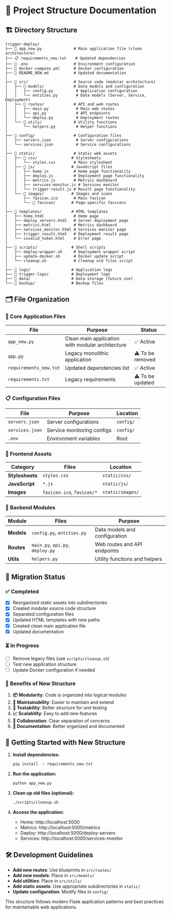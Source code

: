 # 📁 Project Structure Documentation

## 🏗️ Directory Structure

```
trigger-deploy/
├── 📱 app_new.py              # Main application file (clean architecture)
├── 📋 requirements_new.txt    # Updated dependencies
├── 🔧 .env                    # Environment configuration
├── 🐳 docker-compose.yml      # Docker configuration
├── 📖 README_NEW.md           # Updated documentation
│
├── 📂 src/                    # Source code (modular architecture)
│   ├── 📂 models/             # Data models and configuration
│   │   ├── config.py          # Application configuration
│   │   └── entities.py        # Data models (Server, Service, Deployment)
│   ├── 📂 routes/             # API and web routes
│   │   ├── main.py            # Main web routes
│   │   ├── api.py             # API endpoints
│   │   └── deploy.py          # Deployment routes
│   └── 📂 utils/              # Utility functions
│       └── helpers.py         # Helper functions
│
├── 📂 config/                 # Configuration files
│   ├── servers.json           # Server configurations
│   └── services.json          # Service configurations
│
├── 📂 static/                 # Static web assets
│   ├── 📂 css/               # Stylesheets
│   │   └── styles.css        # Main stylesheet
│   ├── 📂 js/                # JavaScript files
│   │   ├── home.js           # Home page functionality
│   │   ├── deploy.js         # Deployment page functionality
│   │   ├── metrics.js        # Metrics dashboard
│   │   ├── services-monitor.js # Services monitor
│   │   └── trigger-result.js # Result page functionality
│   └── 📂 images/            # Images and icons
│       ├── favicon.ico       # Main favicon
│       └── 📂 favicon/       # Page-specific favicons
│
├── 📂 templates/             # HTML templates
│   ├── home.html             # Home page
│   ├── deploy_servers.html   # Server deployment page
│   ├── metrics.html          # Metrics dashboard
│   ├── services_monitor.html # Services monitor page
│   ├── trigger_result.html   # Deployment result page
│   └── invalid_token.html    # Error page
│
├── 📂 scripts/               # Shell scripts
│   ├── deploy-wrapper.sh     # Deployment wrapper script
│   ├── update-docker.sh      # Docker update script
│   └── cleanup.sh            # Cleanup old files script
│
├── 📂 logs/                  # Application logs
├── 📂 trigger-logs/          # Deployment logs
├── 📂 data/                  # Data storage (future use)
└── 📂 backup/                # Backup files
```

## 🗂️ File Organization

### 🎯 Core Application Files

| File | Purpose | Status |
|------|---------|---------|
| `app_new.py` | Clean main application with modular architecture | ✅ Active |
| `app.py` | Legacy monolithic application | ⚠️ To be removed |
| `requirements_new.txt` | Updated dependencies list | ✅ Active |
| `requirements.txt` | Legacy requirements | ⚠️ To be updated |

### 📋 Configuration Files

| File | Purpose | Location |
|------|---------|----------|
| `servers.json` | Server configurations | `config/` |
| `services.json` | Service monitoring configs | `config/` |
| `.env` | Environment variables | Root |

### 🎨 Frontend Assets

| Category | Files | Location |
|----------|-------|----------|
| **Stylesheets** | `styles.css` | `static/css/` |
| **JavaScript** | `*.js` | `static/js/` |
| **Images** | `favicon.ico`, `favicon/*` | `static/images/` |

### 🧩 Backend Modules

| Module | Files | Purpose |
|--------|-------|---------|
| **Models** | `config.py`, `entities.py` | Data models and configuration |
| **Routes** | `main.py`, `api.py`, `deploy.py` | Web routes and API endpoints |
| **Utils** | `helpers.py` | Utility functions and helpers |

## 🔄 Migration Status

### ✅ Completed
- [x] Reorganized static assets into subdirectories
- [x] Created modular source code structure
- [x] Separated configuration files
- [x] Updated HTML templates with new paths
- [x] Created clean main application file
- [x] Updated documentation

### ⏳ In Progress
- [ ] Remove legacy files (use `scripts/cleanup.sh`)
- [ ] Test new application structure
- [ ] Update Docker configuration if needed

### 🎯 Benefits of New Structure

1. **📦 Modularity**: Code is organized into logical modules
2. **🔧 Maintainability**: Easier to maintain and extend
3. **🧪 Testability**: Better structure for unit testing
4. **📈 Scalability**: Easy to add new features
5. **👥 Collaboration**: Clear separation of concerns
6. **📖 Documentation**: Better organized and documented

## 🚀 Getting Started with New Structure

1. **Install dependencies:**
   ```bash
   pip install -r requirements_new.txt
   ```

2. **Run the application:**
   ```bash
   python app_new.py
   ```

3. **Clean up old files (optional):**
   ```bash
   ./scripts/cleanup.sh
   ```

4. **Access the application:**
   - Home: http://localhost:5000
   - Metrics: http://localhost:5000/metrics
   - Deploy: http://localhost:5000/deploy-servers
   - Services: http://localhost:5000/services-monitor

## 🛠️ Development Guidelines

- **Add new routes**: Use blueprints in `src/routes/`
- **Add new models**: Place in `src/models/`
- **Add utilities**: Place in `src/utils/`
- **Add static assets**: Use appropriate subdirectories in `static/`
- **Update configuration**: Modify files in `config/`

This structure follows modern Flask application patterns and best practices for maintainable web applications.
